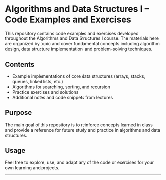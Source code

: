 # Algorithms and Data Structures I – Code Examples and Exercises

This repository contains code examples and exercises developed throughout the Algorithms and Data Structures I course. The materials here are organized by topic and cover fundamental concepts including algorithm design, data structure implementation, and problem-solving techniques.

## Contents

- Example implementations of core data structures (arrays, stacks, queues, linked lists, etc.)
- Algorithms for searching, sorting, and recursion
- Practice exercises and solutions
- Additional notes and code snippets from lectures

## Purpose

The main goal of this repository is to reinforce concepts learned in class and provide a reference for future study and practice in algorithms and data structures.

## Usage

Feel free to explore, use, and adapt any of the code or exercises for your own learning and projects.

---
```
